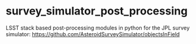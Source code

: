 # survey_simulator_post_processing
LSST stack based post-processing modules in python for the JPL survey simulator: https://github.com/AsteroidSurveySimulator/objectsInField


